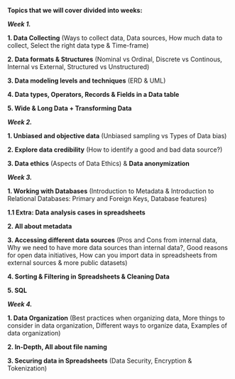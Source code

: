 **Topics that we will cover divided into weeks:**

_**Week 1.**_ 

**1. Data Collecting** (Ways to collect data, Data sources, How much data to collect, Select the right data type & Time-frame) 

**2. Data formats & Structures** (Nominal vs Ordinal, Discrete vs Continous, Internal vs External, Structured vs Unstructured)

**3. Data modeling levels and techniques** (ERD & UML)

**4. Data types, Operators, Records & Fields in a Data table**

**5. Wide & Long Data + Transforming Data**


_**Week 2.**_ 

**1. Unbiased and objective data** (Unbiased sampling vs Types of Data bias)

**2. Explore data credibility** (How to identify a good and bad data source?) 

**3. Data ethics** (Aspects of Data Ethics) & **Data anonymization**


_**Week 3.**_ 

**1. Working with Databases** (Introduction to Metadata & Introduction to Relational Databases: Primary and Foreign Keys, Database features) 

**1.1 Extra: Data analysis cases in spreadsheets**

**2. All about metadata**

**3. Accessing different data sources** (Pros and Cons from internal data, Why we need to have more data sources than internal data?, Good reasons for open data initiatives, How can you import data in spreadsheets from external sources & more public datasets)

**4. Sorting & Filtering in Spreadsheets & Cleaning Data**

**5. SQL**


_**Week 4.**_ 

**1. Data Organization** (Best practices when organizing data, More things to consider in data organization, Different ways to organize data, Examples of data organization)

**2. In-Depth, All about file naming**

**3. Securing data in Spreadsheets** (Data Security, Encryption & Tokenization)

